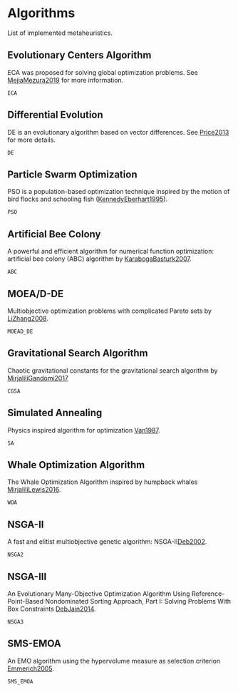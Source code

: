 # Algorithms

List of implemented metaheuristics.

## Evolutionary Centers Algorithm

ECA was proposed for solving global optimization problems. See [MejiaMezura2019](@cite) for more information.
```@docs
ECA
```

## Differential Evolution

DE is an evolutionary algorithm based on vector differences.
See [Price2013](@cite) for more details.

```@docs
DE
```

## Particle Swarm Optimization

PSO is a population-based optimization technique inspired by the motion of bird flocks and schooling fish ([KennedyEberhart1995](@cite)).

```@docs
PSO
```

## Artificial Bee Colony

A powerful and efficient algorithm for numerical function optimization: artificial bee colony (ABC) algorithm by [KarabogaBasturk2007](@cite).
```@docs
ABC
```


## MOEA/D-DE

Multiobjective optimization problems with complicated Pareto sets by [LiZhang2008](@cite).

```@docs
MOEAD_DE
```


## Gravitational Search Algorithm

Chaotic gravitational constants for the gravitational search algorithm by
[MirjaliliGandomi2017](@cite)

```@docs
CGSA
```


## Simulated Annealing

Physics inspired algorithm for optimization [Van1987](@cite).

```@docs
SA
```

## Whale Optimization Algorithm

The Whale Optimization Algorithm inspired by humpback whales [MirjaliliLewis2016](@cite).

```@docs
WOA
```


## NSGA-II

A fast and elitist multiobjective genetic algorithm: NSGA-II[Deb2002](@cite).

```@docs
NSGA2
```


## NSGA-III
An Evolutionary Many-Objective Optimization Algorithm Using Reference-Point-Based Nondominated Sorting Approach, Part I: Solving Problems With Box Constraints [DebJain2014](@cite).
```@docs
NSGA3
```

## SMS-EMOA
An EMO algorithm using the hypervolume measure as selection criterion [Emmerich2005](@cite).
```@docs
SMS_EMOA
```
